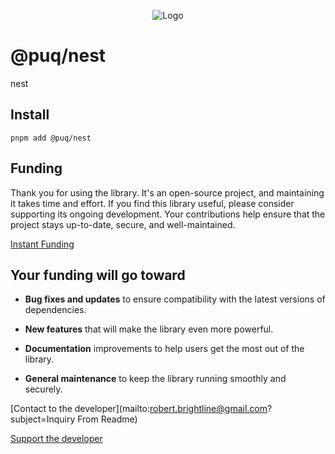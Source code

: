 <p align="center">
  <img src="https://beemood.github.io/libs/nest/assets/favicon.png" alt="Logo" />
</p>

# @puq/nest

nest

## Install

`pnpm add @puq/nest`

## Funding

Thank you for using the library. It's an open-source project, and maintaining it takes time and effort. If you find this library useful, please consider supporting its ongoing development. Your contributions help ensure that the project stays up-to-date, secure, and well-maintained.

[Instant Funding]([)

## Your funding will go toward

- **Bug fixes and updates** to ensure compatibility with the latest versions of dependencies.

- **New features** that will make the library even more powerful.

- **Documentation** improvements to help users get the most out of the library.

- **General maintenance** to keep the library running smoothly and securely.

[Contact to the developer](mailto:robert.brightline@gmail.com?subject=Inquiry From Readme)

[Support the developer]([)
